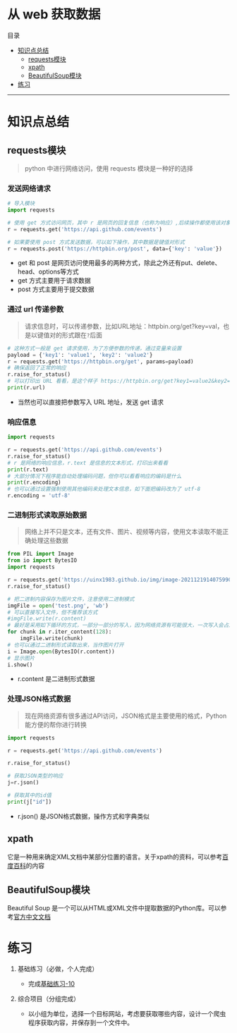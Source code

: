 # 从 web 获取数据
目录
- [知识点总结](#知识点总结)
    - [requests模块](#requests模块)
    - [xpath](#xpath)
    - [BeautifulSoup模块](#BeautifulSoup模块)
- [练习](#练习)
---
# 知识点总结

## requests模块
> python 中进行网络访问，使用 requests 模块是一种好的选择

### 发送网络请求
```python
# 导入模块
import requests

# 使用 get 方式访问网页，其中 r 是网页的回复信息（也称为响应）,后续操作都使用该对象
r = requests.get('https://api.github.com/events')

# 如果要使用 post 方式发送数据，可以如下操作，其中数据是键值对形式
r = requests.post('https://httpbin.org/post', data={'key': 'value'})
```
- get 和 post 是网页访问使用最多的两种方式，除此之外还有put、delete、head、options等方式
- get 方式主要用于请求数据
- post 方式主要用于提交数据

### 通过 url 传递参数
> 请求信息时，可以传递参数，比如URL地址：httpbin.org/get?key=val，也是以键值对的形式跟在`?`后面

```python
# 这种方式一般是 get 请求使用，为了方便参数的传递，通过变量来设置
payload = {'key1': 'value1', 'key2': 'value2'}
r = requests.get('https://httpbin.org/get', params=payload)
# 确保返回了正常的响应
r.raise_for_status()
# 可以打印出 URL 看看，是这个样子 https://httpbin.org/get?key1=value2&key2=value2
print(r.url)
```
- 当然也可以直接把参数写入 URL 地址，发送 get 请求

### 响应信息

```python
import requests

r = requests.get('https://api.github.com/events')
r.raise_for_status()
# r 是网络的响应信息，r.text 是信息的文本形式，打印出来看看
print(r.text)
# 大部分情况下程序能自动处理编码问题，但你可以看看响应的编码是什么
print(r.encoding)
# 也可以通过设置强制使用其他编码来处理文本信息，如下面把编码改为了 utf-8
r.encoding = 'utf-8'
```

### 二进制形式读取原始数据
> 网络上并不只是文本，还有文件、图片、视频等内容，使用文本读取不能正确处理这些数据

```python
from PIL import Image
from io import BytesIO
import requests

r = requests.get('https://uinx1983.github.io/img/image-20211219140759903.png')
r.raise_for_status()

# 把二进制内容保存为图片文件，注意使用二进制模式
imgFile = open('test.png', 'wb')
# 可以直接写入文件，但不推荐该方式
#imgFile.write(r.content)
# 最好是采用如下循环的方式，一部分一部分的写入，因为网络资源有可能很大，一次写入会占用大量的内存
for chunk in r.iter_content(128):
    imgFile.write(chunk)
# 也可以通过二进制形式读取出来，当作图片打开
i = Image.open(BytesIO(r.content))
# 显示图片
i.show()

```
- r.content 是二进制形式数据

### 处理JSON格式数据
> 现在网络资源有很多通过API访问，JSON格式是主要使用的格式，Python能方便的帮你进行转换

```python
import requests

r = requests.get('https://api.github.com/events')

r.raise_for_status()

# 获取JSON类型的响应
j=r.json()

# 获取其中的id值
print(j["id"])
```
- r.json() 是JSON格式数据，操作方式和字典类似

## xpath
它是一种用来确定XML文档中某部分位置的语言。关于xpath的资料，可以参考[百度百科](https://baike.baidu.com/item/XPath)的内容

## BeautifulSoup模块
Beautiful Soup 是一个可以从HTML或XML文件中提取数据的Python库。可以参考[官方中文文档](https://www.crummy.com/software/BeautifulSoup/bs4/doc.zh/)

# 练习
1. 基础练习（必做，个人完成）

    - 完成[基础练习-10](/python/lab/lab-10.md)


2. 综合项目（分组完成）
    - 以小组为单位，选择一个目标网站，考虑要获取哪些内容，设计一个爬虫程序获取内容，并保存到一个文件中。

